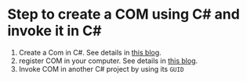# Step to create a COM using C# and invoke it in C#

1. Create a Com in C#. See details in [this blog](https://blog.csdn.net/kingmax54212008/article/details/73604195).
2. register COM in your computer. See details in [this blog](https://blog.csdn.net/daigualu/article/details/66970536?utm_source=blogxgwz0).
3. Invoke COM in another C# project by using its `GUID`
